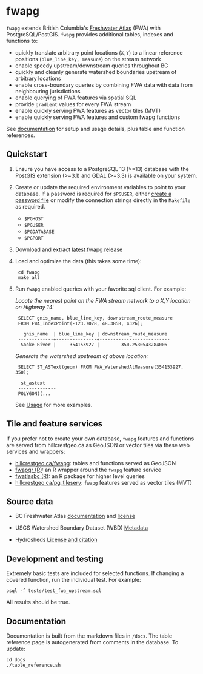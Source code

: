 # fwapg

`fwapg` extends British Columbia's [Freshwater Atlas](https://www2.gov.bc.ca/gov/content/data/geographic-data-services/topographic-data/freshwater) (FWA) with PostgreSQL/PostGIS. `fwapg` provides additional tables, indexes and functions to:

- quickly translate arbitrary point locations (`X,Y`) to a linear reference positions (`blue_line_key, measure`) on the stream network
- enable speedy upstream/downstream queries throughout BC
- quickly and cleanly generate watershed boundaries upstream of arbitrary locations
- enable cross-boundary queries by combining FWA data with data from neighbouring jurisdictions
- enable querying of FWA features via spatial SQL
- provide `gradient` values for every FWA stream
- enable quickly serving FWA features as vector tiles (MVT)
- enable quickly serving FWA features and custom fwapg functions

See [documentation](https://smnorris.github.io/fwapg/) for setup and usage details, plus table and function references.


## Quickstart

1. Ensure you have access to a PostgreSQL 13 (>=13) database with the PostGIS extension (>=3.1) and GDAL (>=3.3) is available on your system.


2. Create or update the required environment variables to point to your database. If a password is required for `$PGUSER`, either [create a password file](https://www.postgresql.org/docs/current/libpq-pgpass.html) or modify the connection strings directly in the `Makefile` as required.

    - `$PGHOST`
    - `$PGUSER`
    - `$PGDATABASE`
    - `$PGPORT`

3. Download and extract [latest fwapg release](https://github.com/smnorris/fwapg/releases)

4. Load and optimize the data (this takes some time):

        cd fwapg
        make all

5. Run `fwapg` enabled queries with your favorite sql client. For example:

    *Locate the nearest point on the FWA stream network to a X,Y location on Highway 14:*

        SELECT gnis_name, blue_line_key, downstream_route_measure
        FROM FWA_IndexPoint(-123.7028, 48.3858, 4326);

          gnis_name  | blue_line_key | downstream_route_measure
        -------------+---------------+--------------------------
         Sooke River |     354153927 |        350.2530543284006

    *Generate the watershed upstream of above location:*

        SELECT ST_ASText(geom) FROM FWA_WatershedAtMeasure(354153927, 350);

         st_astext
        --------------
        POLYGON((...


    See [Usage](https://smnorris.github.io/fwapg/02_usage.html) for more examples.



## Tile and feature services

If you prefer not to create your own database, `fwapg` features and functions are served from hillcrestgeo.ca as GeoJSON or vector tiles via these web services and wrappers:

- [hillcrestgeo.ca/fwapg](https://www.hillcrestgeo.ca/fwapg): tables and functions served as GeoJSON
- [fwapgr (R)](https://github.com/poissonconsulting/fwapgr): an R wrapper around the `fwapg` feature service
- [fwatlasbc (R)](https://github.com/poissonconsulting/fwatlasbc): an R package for higher level queries
- [hillcrestgeo.ca/pg_tileserv](https://www.hillcrestgeo.ca/pg_tileserv): `fwapg` features served as vector tiles (MVT)


## Source data

- BC Freshwater Atlas [documentation](https://www2.gov.bc.ca/gov/content/data/geographic-data-services/topographic-data/freshwater) and [license](https://www2.gov.bc.ca/gov/content/data/open-data/open-government-licence-bc)

- USGS Watershed Boundary Dataset (WBD) [Metadata](https://prd-tnm.s3.amazonaws.com/StagedProducts/Hydrography/WBD/National/GDB/WBD_National_GDB.xml)

- Hydrosheds [License and citation](https://www.hydrosheds.org/page/license)


## Development and testing

Extremely basic tests are included for selected functions.
If changing a covered function, run the individual test. For example:

    psql -f tests/test_fwa_upstream.sql

All results should be true.

## Documentation

Documentation is built from the markdown files in `/docs`.
The table reference page is autogenerated from comments in the database. To update:
```
cd docs
./table_reference.sh
```